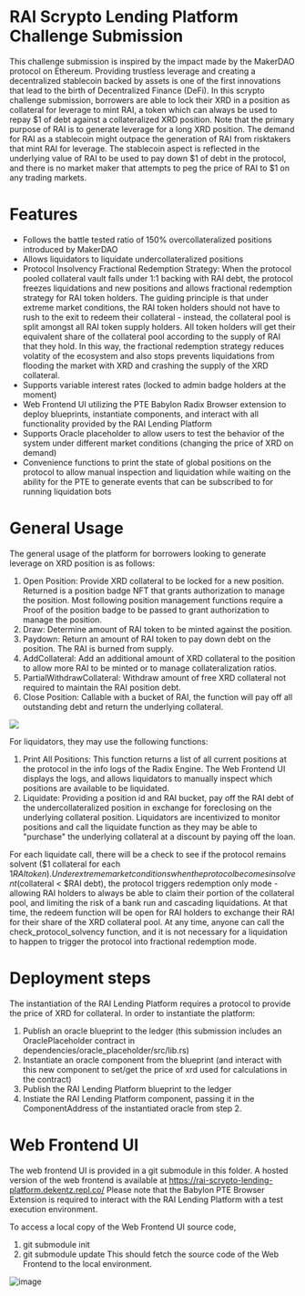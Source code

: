 # RAI Scrypto Lending Platform Challenge Submission

This challenge submission is inspired by the impact made by the MakerDAO protocol on Ethereum. Providing trustless leverage and creating a decentralized stablecoin backed by assets is one of the first innovations that lead to the birth of Decentralized Finance (DeFi). 
In this scrypto challenge submission, borrowers are able to lock their XRD in a position as collateral for leverage to mint RAI, a token which can always be used to repay $1 of debt against a collateralized XRD position.
Note that the primary purpose of RAI is to generate leverage for a long XRD position. The demand for RAI as a stablecoin might outpace the generation of RAI from risktakers that mint RAI for leverage. The stablecoin aspect is reflected in the underlying value of RAI to be used to pay down $1 of debt in the protocol, and there is no market maker that attempts to peg the price of RAI to $1 on any trading markets.

# Features

- Follows the battle tested ratio of 150% overcollateralized positions introduced by MakerDAO
- Allows liquidators to liquidate undercollateralized positions
- Protocol Insolvency Fractional Redemption Strategy: When the protocol pooled collateral vault falls under 1:1 backing with RAI debt, the protocol freezes liquidations and new positions and allows fractional redemption strategy for RAI token holders. The guiding principle is that under extreme market conditions, the RAI token holders should not have to rush to the exit to redeem their collateral - instead, the collateral pool is split amongst all RAI token supply holders. All token holders will get their equivalent share of the collateral pool according to the supply of RAI that they hold. In this way, the fractional redemption strategy reduces volatity of the ecosystem and also stops prevents liquidations from flooding the market with XRD and crashing the supply of the XRD collateral. 
- Supports variable interest rates (locked to admin badge holders at the moment)
- Web Frontend UI utilizing the PTE Babylon Radix Browser extension to deploy blueprints, instantiate components, and interact with all functionality provided by the RAI Lending Platform
- Supports Oracle placeholder to allow users to test the behavior of the system under different market conditions (changing the price of XRD on demand)
- Convenience functions to print the state of global positions on the protocol to allow manual inspection and liquidation while waiting on the ability for the PTE to generate events that can be subscribed to for running liquidation bots

# General Usage

The general usage of the platform for borrowers looking to generate leverage on XRD position is as follows:

1. Open Position: Provide XRD collateral to be locked for a new position. Returned is a position badge NFT that grants authorization to manage the position. Most following position management functions require a Proof of the position badge to be passed to grant authorization to manage the position.
2. Draw: Determine amount of RAI token to be minted against the position. 
3. Paydown: Return an amount of RAI token to pay down debt on the position. The RAI is burned from supply.
4. AddCollateral: Add an additional amount of XRD collateral to the position to allow more RAI to be minted or to manage collateralization ratios.
5. PartialWithdrawCollateral: Withdraw amount of free XRD collateral not required to maintain the RAI position debt.
6. Close Position: Callable with a bucket of RAI, the function will pay off all outstanding debt and return the underlying collateral.

<img src="https://www.plantuml.com/plantuml/svg/bLRVYnit47xNNp7G59BMRhc7lfYIvhWZS93Imoca4F8mbiPUOQsqqGyxJkd_tf7MUzgzxb9oSB3MV3FpVVFDoduJ8lgOMYE4-FZ39rY_XZywieykwAYT5UCF6xYdBZ_3dJC68taqy0pnkxOHTgWE19uawIx2tdcmT8Rk2WAjLXoCoLk83YGQGvxRCvD8S2kZFj5G4FuMujd9MZ77Uu_dsS2jKfNSBEAHzMeq7tHi55VvN_H5kRCL8dVSmFl6JOH0vvtRhthPszk7AwnyzFGvKOYamAPsHnxSFaFWPUgoxXQ_mCvvpmMnTOaJNjpyzClcnGt89qe_C_xLq3ewJs0SMcwghTGT6a2hW3ed6o4cofUPebAmI_98iGo_gXTNgKkfDRwb3YzGL1H1bSwFmCB9i-eLXCANZL_ap1Yop0RbaGyluAb5RRKzbAfw3-v4laEjX5WqRPdjSiPmDb8FMLbnXGcqgHs7ziOvtpl6wlZ_gPluHqpM7zQyCTCj4ltcS8H3TyQ56hdESoQqJ1x-Yws-pySddpRm9nuf31imREJOmUWYcYSVNwrWxucoQSCxMqSpDh2UzjXbBwSJ-_YTysWFzEarlDEVarPSP0DtQ0nnvSlJeVD1L42HCNQzD2tBY9UMR8INCrjNHGrQp51HrM9LoRZXsyG910zjvrbAQR46JF9P2WHNAx6xv44oZmD5w7fJmPEYjki1Uo3k42-YjieZOGZFuz6xwBZqWmtEdCZAomOU0dJNOz3Ny_XRlhg7l7N--wRa_kQToU3RTwxCXuRig520P1NvEWFzbHJSR6xWt92diXvv4Ie0_jhUmmbD8lYrc1PIrvbBVzGlt5S2rr5PeEoSD2xavs6qePmwoqbeZ3kFXXfcEMzhlCzWYYUDt0kBXLDVGlJCzC1vjyOKXeqph34KCpEGMlYUxHkBEc4o4L1AvrNc6Xt4XhGlmB7CXeoQ9VbsbepIGRhayP3VMxH7yCd26gpZXz1Ssm1zqH6mY9iGFci-s17WpX1Z1_AL6J_EURH8S7bQ4wQTfxnTUM91OXd8yB8L4_RUjULgpQ72eKL_fCY4OtETr0hmv7G1I8-X6P1zTE1UETVVC7SDoUEWuFsLlvWzpV1j6SfyV0Fld3oE_2jVRLs_HSneyjicYBxKx3sx0eb6fams5EPb_EM-7PUlTsrPytn3eAbMbPVDNAfRTVdozz4RiYgrvby0">

For liquidators, they may use the following functions:
1. Print All Positions: This function returns a list of all current positions at the protocol in the info logs of the Radix Engine. The Web Frontend UI displays the logs, and allows liquidators to manually inspect which positions are available to be liquidated.
2. Liquidate: Providing a position id and RAI bucket, pay off the RAI debt of the undercollateralized position in exchange for foreclosing on the underlying collateral position. Liquidators are incentivized to monitor positions and call the liquidate function as they may be able to "purchase" the underlying collateral at a discount by paying off the loan.

For each liquidate call, there will be a check to see if the protocol remains solvent ($1 collateral for each $1 RAI token). Under extreme market conditions when the protocol becomes insolvent ($collateral < $RAI debt), the protocol triggers redemption only mode - allowing RAI holders to always be able to claim their portion of the collateral pool, and limiting the risk of a bank run and cascading liquidations. At that time, the redeem function will be open for RAI holders to exchange their RAI for their share of the XRD collateral pool.
At any time, anyone can call the check_protocol_solvency function, and it is not necessary for a liquidation to happen to trigger the protocol into fractional redemption mode.

# Deployment steps

The instantiation of the RAI Lending Platform requires a protocol to provide the price of XRD for collateral. In order to instantiate the platform:

1. Publish an oracle blueprint to the ledger (this submission includes an OraclePlaceholder contract in dependencies/oracle_placeholder/src/lib.rs)
2. Instantiate an oracle component from the blueprint (and interact with this new component to set/get the price of xrd used for calculations in the contract)
3. Publish the RAI Lending Platform blueprint to the ledger
4. Instiate the RAI Lending Platform component, passing it in the ComponentAddress of the instantiated oracle from step 2. 

# Web Frontend UI

The web frontend UI is provided in a git submodule in this folder. A hosted version of the web frontend is available at https://rai-scrypto-lending-platform.dekentz.repl.co/
Please note that the Babylon PTE Browser Extension is required to interact with the RAI Lending Platform with a test execution environment.

To access a local copy of the Web Frontend UI source code, 
1. git submodule init
2. git submodule update
This should fetch the source code of the Web Frontend to the local environment. 

![image](https://user-images.githubusercontent.com/104961484/179461540-644e6574-04d4-4d45-94ac-70204937a2e6.png)

